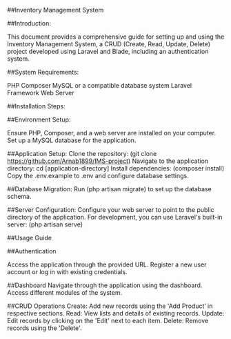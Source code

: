 ##Inventory Management System 

##Introduction:

This document provides a comprehensive guide for setting up and using the Inventory Management System, a CRUD (Create, Read, Update, Delete) project developed using Laravel and Blade, including an authentication system.

##System Requirements:

PHP
Composer
MySQL or a compatible database system
Laravel Framework
Web Server

##Installation Steps:

##Environment Setup:

Ensure PHP, Composer, and a web server are installed on your computer.
Set up a MySQL database for the application.

##Application Setup:
Clone the repository: (git clone https://github.com/Arnab1899/IMS-project)
Navigate to the application directory: cd [application-directory]
Install dependencies: (composer install)
Copy the .env.example to .env and configure database settings.

##Database Migration:
Run (php artisan migrate) to set up the database schema.

##Server Configuration:
Configure your web server to point to the public directory of the application.
For development, you can use Laravel's built-in server: (php artisan serve)

##Usage Guide

##Authentication

Access the application through the provided URL.
Register a new user account or log in with existing credentials.

##Dashboard
Navigate through the application using the dashboard.
Access different modules of the system.

##CRUD Operations
Create: Add new records using the 'Add Product’ in respective sections.
Read: View lists and details of existing records.
Update: Edit records by clicking on the 'Edit'  next to each item.
Delete: Remove records using the 'Delete'.

